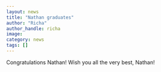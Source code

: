 ```yaml
---
layout: news
title: "Nathan graduates"
author: "Richa"
author_handle: richa
image: 
category: news
tags: []
---
```

Congratulations Nathan! Wish you all the very best, Nathan!